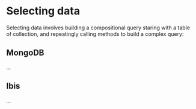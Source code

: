 # Selecting data

Selecting data involves building a compositional query 
staring with a table of collection, and repeatingly calling
methods to build a complex query:

## MongoDB

...

## Ibis

...